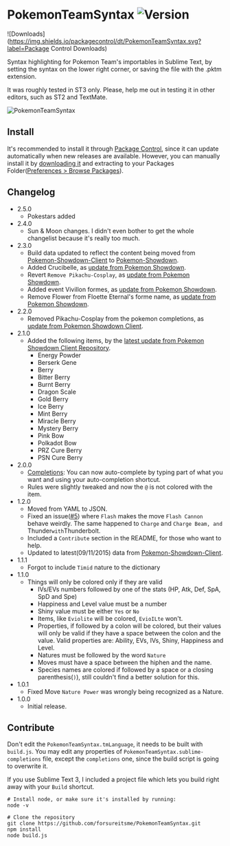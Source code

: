 # PokemonTeamSyntax ![Version](https://img.shields.io/github/release/forsureitsme/PokemonTeamSyntax.svg?label=Version)

![Downloads](https://img.shields.io/packagecontrol/dt/PokemonTeamSyntax.svg?label=Package Control Downloads)

Syntax highlighting for Pokemon Team's importables in Sublime Text, by setting the syntax on the lower right corner, or saving the file with the .pktm extension.

It was roughly tested in ST3 only. Please, help me out in testing it in other editors, such as ST2 and TextMate.

![PokemonTeamSyntax](https://cloud.githubusercontent.com/assets/2235293/11094374/a6248c22-8876-11e5-8536-9169f4d1060d.png)

## Install

It's recommended to install it through [Package Control](http://packagecontrol.io), since it can update automatically when new releases are available. However, you can manually install it by [downloading it](https://github.com/forsureitsme/PokemonTeamSyntax/releases) and extracting to your Packages Folder([Preferences > Browse Packages](http://i.imgur.com/T2Qyuaz.jpg)).

## Changelog
- 2.5.0
  - Pokestars added
- 2.4.0
  - Sun & Moon changes. I didn't even bother to get the whole changelist because it's really too much.
- 2.3.0
  - Build data updated to reflect the content being moved from [Pokemon-Showdown-Client](https://github.com/Zarel/Pokemon-Showdown-Client) to [Pokemon-Showdown](https://github.com/Zarel/Pokemon-Showdown).
  - Added Crucibelle, as [update from Pokemon Showdown](https://github.com/Zarel/Pokemon-Showdown/commit/b7d3ce40e791a83ea615622084b312fd9b41b95f).
  - Revert ``Remove Pikachu-Cosplay``, as [update from Pokemon Showdown](https://github.com/Zarel/Pokemon-Showdown/commit/f373762078007c40881895e0d8b0ed3b85b6489c).
  - Added event Vivillon formes, as [update from Pokemon Showdown](https://github.com/Zarel/Pokemon-Showdown/commit/b1569da63482e6336ce35bfea4bb62ef86dc5c7f).
  - Remove Flower from Floette Eternal's forme name, as [update from Pokemon Showdown](https://github.com/Zarel/Pokemon-Showdown/commit/adcde565a858b4a352ad3aca9139347b6b45b615).
- 2.2.0
  - Removed Pikachu-Cosplay from the pokemon completions, as [update from Pokemon Showdown Client](https://github.com/Zarel/Pokemon-Showdown-Client/commit/08bcba01cb746613d2cef9165f6f9834e9d3b4ba).
- 2.1.0
  - Added the following items, by the [latest update from Pokemon Showdown Client Repository](https://github.com/Zarel/Pokemon-Showdown-Client/commit/0e82df26d493ce02bf1f4384107afd83eee3309b).
    - Energy Powder
    - Berserk Gene
    - Berry
    - Bitter Berry
    - Burnt Berry
    - Dragon Scale
    - Gold Berry
    - Ice Berry
    - Mint Berry
    - Miracle Berry
    - Mystery Berry
    - Pink Bow
    - Polkadot Bow
    - PRZ Cure Berry
    - PSN Cure Berry
- 2.0.0
  - [Completions](https://github.com/forsureitsme/PokemonTeamSyntax/issues/4): You can now auto-complete by typing part of what you want and using your auto-completion shortcut.
  - Rules were slightly tweaked and now the ``@`` is not colored with the item.
- 1.2.0
  - Moved from YAML to JSON.
  - Fixed an issue([#5](https://github.com/forsureitsme/PokemonTeamSyntax/issues/5)) where ``Flash`` makes the move ``Flash Cannon`` behave weirdly. The same happened to ``Charge`` and ``Charge Beam, and ``Thunder`` with ``Thunderbolt.
  - Included a ``Contribute`` section in the README, for those who want to help.
  - Updated to latest(09/11/2015) data from [Pokemon-Showdown-Client](https://github.com/Zarel/Pokemon-Showdown-Client).
- 1.1.1
  - Forgot to include ``Timid`` nature to the dictionary
- 1.1.0
  - Things will only be colored only if they are valid
    - IVs/EVs numbers followed by one of the stats (HP, Atk, Def, SpA, SpD and Spe)
    - Happiness and Level value must be a number
    - Shiny value must be either ``Yes`` or ``No``
    - Items, like ``Eviolite`` will be colored, ``EvioILte`` won't.
    - Properties, if followed by a colon will be colored, but their values will only be valid if they have a space between the colon and the value. Valid properties are: Ability, EVs, IVs, Shiny, Happiness and Level.
    - Natures must be followed by the word ``Nature``
    - Moves must have a space between the hiphen and the name.
    - Species names are colored if followed by a space or a closing parenthesis(``)``), still couldn't find a better solution for this.
- 1.0.1
  - Fixed Move ``Nature Power`` was wrongly being recognized as a Nature.
- 1.0.0
  - Initial release.

## Contribute

Don't edit the ``PokemonTeamSyntax.tmLanguage``, it needs to be built with ``build.js``.
You may edit any properties of ``PokemonTeamSyntax.sublime-completions`` file, except the ``completions`` one, since the build script is going to overwrite it.

If you use Sublime Text 3, I included a project file which lets you build right away with your ``Build`` shortcut.

```shell
# Install node, or make sure it's installed by running:
node -v

# Clone the repository
git clone https://github.com/forsureitsme/PokemonTeamSyntax.git
npm install
node build.js
```
